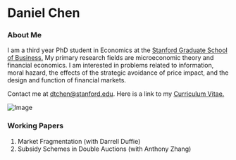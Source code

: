 
# Daniel Chen
### About Me
I am a third year PhD student in Economics at the [Stanford Graduate School of Business.](https://www.gsb.stanford.edu/programs/phd/academic-experience/students/daniel-chen) My primary research fields are microeconomic theory and financial economics. I am interested in problems related to information, moral hazard, the effects of the strategic avoidance of price impact, and the design and function of financial markets. 

Contact me at dtchen@stanford.edu. Here is a link to my [Curriculum Vitae.](https://dtc1995.github.io/Academic_CV_Feb_18.pdf)

![Image](https://dtc1995.github.io/danielchenphd.png)
 
### Working Papers

1. Market Fragmentation (with Darrell Duffie)
2. Subsidy Schemes in Double Auctions (with Anthony Zhang)



